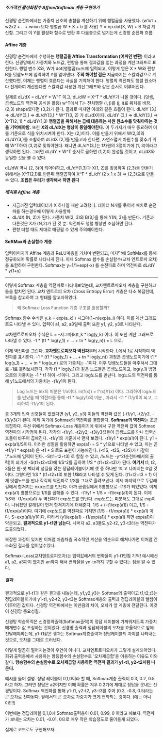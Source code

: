 ##### 추가적인 활성화함수 Affine/Softmax 계층 구현하기
신경망 순전파에서는 가중치 신호의 총합을 계산하기 위해 행렬곱을 사용했다. (w1x1 + w2x2 + .. + wnxn 보다 행렬곱 W * X + b 를 사용) Y = np.dot(X, W) + B 처럼 계산함. 그리고 이 Y를 활성화 함수로 변환 후 다음층으로 넘기는게 신경망 순전파 흐름.
#### Affine 계층
신경망 순전파에서 수행하는 **행렬곱을 Affine Transformation (어파인 변환)** 이라고 한다. 신경망에서 가중치와 노드값, 편향을 통해 결과값을 얻는 과정을 계산그래프로 표현한다.
행렬 변수 X와, W가 dot(행렬곱)노드에 입력되고, 이렇게 얻은  X * W와 편향 B를 덧셈노드에 입력하여 Y를 얻어낸다.
**주의 해야할 점은** 지금까지는 스칼라값으로 계산했다면, 이제는 행렬이 흐른다는 사실을 기억해야 한다. 행렬의 역전파도 행렬 원소마다 전개하여 계산한다면 스칼라값 사용한 계산그래프와 같은 순서로 이루어진다.

실제로 dL/dX = dL/dY * W^T 이고, dL/dW = X^T * dL/dY가 나올 것이다. (덧셈, 곱셈노드의 역전파 공식을 활용)
w^T에서 T는 전치행렬 (i, j)를 (j, i)로 위치를 바꿈. (2,3) shape였다면 (3,2)가 된다.
결과로 따지면 아래와 같은 흐름이 된다.
dL/dY (3,) => dL/dY(3,) => dL/dY(3,) * W^T(3, 2) 가 dL/dX이다.
dL/dY (3,) => dL/dY(3,) => X^T(2, 1) * dL/dY(1,3)
**행렬곱을 위해서는 곱에 대응하는 차원 원소수를 맞춰야하는 것을 기억해야함.**
또한 **X와 dL/dX는 형상이 동일해야한다.** 이 두가지가 매우 중요하여 이를 기준으로 식을 위치시켜야 한다.
X는 (2,)이다. 이를 만들기 위해서 W(2,3)와 dL/dY(3,)를 조합하여 dL/dX (2,)를 만들고자 한다면, 자연스럽게 차원수를 맞추기 위해 W^T하여 (3,2)로 맞춰야한다.
왜냐면 dL/dY(3,)는 1차원의 3열이기에 (1, 3)이라고 생각하면 된다. 그러면 dL/dY * W^T 순서로 곱하면 (1,2)이 완성될 것이고, dL/dX와 동일한 것을 볼 수 있다.

dL/dW 역시 (2, 3)이 되어야하고, dL/dY(1,3)과 X(1, 2)를 활용하여 (2,3)을 만들기 위해서는 X^T(2,1)로 만든뒤 행렬곱하여 X^T * dL/dY (2 x 1 x 3) => (2,3)으로 만들 수 있다.
**조립은 우리가 생각해서 하면 된다**
##### 배치용 Affine 계층
- 지금까진 입력데이터가 X 하나일 때만 고려했다. 데이터 N개를 묶어서 배치로 순전파를 하는경우에 어떻게 사용할까
- dL/dX (N, 2)가 된다. 가중치 W(2, 3)와 B(3,)을 통해 Y(N, 3)을 만든다. 기존과 다른것은 X가 (N,2)가 된 것 뿐. 역전파도 행렬 형상만 조심하면 된다.
- 편향 더할 때도 제대로 매핑될 수 있게 주의해야한다.
#### SoftMax와 손실함수 계층
입력이미지가 Affine 계층과 ReLU계층을 거치며 변환되고, 마지막에 SoftMax를 통해 정규화되어 확률로 나타나게 된다. 이제 Softmax 함수를 손실함수(교차 엔트로피 오차)를 포함하여 구현한다.
Softmax는 y=1/1+exp(-x) 를 순전파로 하며 역전파로 dL/dY * y(1+y)

---
이렇게 Softmax 계층을 역전파로 나타내보았는데, 교차엔트로피오차 계층을 구현하고 둘을 합치면 된다. 교차 엔트로피 오차 (Cross Entropy Error) 계층은 다소 복잡한데, 부록을 참고하여 그 형태를 알고자하였다.
> 왜 Softmax-Loss Function 계층 구조를 활용할까?

Softmax 함수 수식은 y_k = exp(a_k) / 시그마(1~n)exp(a_i) 이다. 이를 계산 그래프로도 나타낼 수 있다. 입력이 a1, a2, a3일때 출력 또한 y1, y2, y3로 나타난다.

교차엔트로피오차 수식은 L = -시그마(k)t_k * log(y_k) 이다.
이 또한 계산 그래프로 나타낼 수 있다. -1 * (t1 * log(y_1) + ... + tn * log(y_n)) = L 으로.

이제 역전파를 그린다.
**교차엔트로피오차 역전파**부터 시작한다. L에서 1로 시작하여 역전파를 표시한다.
-1 * (t1 * log(y_1) + ... + tn * log(y_n)) 과정은 곱셈노드이기에 t1 * log(y_1) + ... + tn * log(y_n) 로의 가중치는 -1이다. 이후 덧셈노드들을 마주쳐서 그대로 -1로 흘려보내진다. 
각각 t1 * log(y_1)과 같은 노드들은 곱셈노드이고, log(y_1) 방향으로의 가중치는 -1 * t1 하여 -t1이다.
그리고 log노드를 만난다. log노드의 역전파를 통해 y1노드에서의 가중치는 -t1/y1이 된다.
> Log 노드는 lnx의 미분은 1/x이다. ln(f(x)) = f'(x)/f(x) 이다. 그리하여 log노드를 만났을 때 역전파를 통해 -t1 * log(y1)의 미분 , 따라서 -t1 * (1/y1)이 되고, 그리하여 -t1/y1이 된다.

총 3개의 입력 신호들이 있었다면 (y1, y2, y3) 이들의 역전파 값은 (-t1/y1, -t2/y2, -t3/y3)가 된다.
이제 여기에 Softmax의 역전파를 결합한다.
**Softmax의 역전파**는 조금 복잡하다. 우선 위에서 Softmax-Loss 계층이기에 위에서 구한 역전파 값이 Softmax 역전파의 시작점이 된다. 각각의 -t1/y1, -t2/y2, -t3/y3값들이 곱셈노드를 만나 입력신호들이 바꾸어 곱해진다. -t1/y1의 기준에서 먼저 보겠다.
-t1/y1 * exp(a1)이 된다. y1 = exp(a1)/S이다. 이러한 성질을 활용하면 exp(a1) = S * y1으로 나타낼 수 있고, 이는 곧 -t1/y1 * exp(a1) 은 -t1 * S 로도 표현이 가능해진다.
(-t1S, -t2S, -t3S)가 다같이 '/'노드에 입력이 된다. -S(t1+t2+t3) 로 합칠 수 있고, /노드는 -y^2(순전파에서의 출력)이 되기에 -S(t1+t2+t3)에 1/S^2를 곱하여 1/S * (t1+t2+t3)가 된다.
**여기서** t1, t2, 3들은 원-핫 벡터의 성질을 갖는 정답레이블이기에 셋 중 하나만 1이고 나머지는 0일 것이다. 그렇다면 1/S * (t1+t2+t3) 또한 **1/S**라고 나타낼 수 있게 된다. (t1+t2+t3 = 1)
이제 덧셈노드를 만나 각각의 역전파로 1/S를 그대로 흘려보낸다. 이제 마지막으로 두갈래길에서 합쳐지는 exp노드를 만난다.
아까 곱셈길에서 S방향으로 -t1S가 되었었다. 이제 exp(a1) 방향으로는 1/S를 곱해줄 수 있다. -t1/y1 * 1/S = -t1/exp(a1)이 된다.
이제 1/S와 -t1/exp(a1) 두 역전파가 exp노드를 만난다. exp노드는 미분해도 그대로 exp이다. 나눠졌던 갈래길이 먼저 합쳐지기에 더해준다. 1/S + (-t1/exp(a1)) 이고, 1/S - t1/exp(a1)이다. 여기에 exp노드를 역전파로 거치면 (1/S - t1/exp(a1)) * exp(a1) 이다. S=exp(a1)/y1이다. 따라서 (y1/exp(a1) - t1/exp(a1)) * exp(a1) 하면 exp(a1)이 약분되고, **결과적으로 y1-t1만 남는다.** 나머지 a2, a3들도 y2-t2, y3-t3라는 역전파가 도출되었다.

복잡한 과정이 있지만 이처럼 차츰차츰 국소적인 계산을 역순으로 해쳐나가면 이처럼 간소화된 결과를 얻어낼수있다.

Softmax-Loss(교차엔트로피오차)는 입력값에서의 변화율이 y1-t1인점 기억! 예시에선 a1, a2, a3까지 했지만 an까지 해서 변화율을 yn-tn까지 구할 수 있다는 점을 알 수 있다.
##### 결과
결과적으로 y1-t1과 같은 결과를 내놓는데, y1,y2,y3는 Softmax의 출력이고 t1,t2,t3는 정답레이블이기에 y1-t1, y2-t2, y3-t3는 Softmax계층의 출력과 정답레이블의 뺄셈이 이루어진 값이다.
신경망 역전파에서는 이만큼의 차이, 오차가 앞 계층에 전달된다. 이것이 신경망 중요성질.

신경망 학습목적은 신경망의출력(Softmax출력)이 정답 레이블에 가까워지도록 가중치매개변수 값 조정하는 것이었다. 신경망 출력과 정답레이블의 오차를 효율적으로 앞에 전달해야하는데, y1-t1같은 결과는 Softmax계층출력과 정답레이블의 차이를 나타내는것으로, 오차를 그대로 드러낸다.

이렇게 말끔히 떨어지는것이 우연이 아니다. 교차엔트로피오차가 그렇게 설계되어있다.
회귀 출력층에서 사용하는 항등함수의 손실함수로 '오차제곱합'을 이용하는 이유도 이와 같다.  **항승함수의 손실함수로 오차제곱합 사용하면 역전파 결과가 y1-t1, y2-t2처럼 나온다.**

예시를 들어 설명. 정답 레이블이 0,1,0이라 할 때, Softmax계층 출력이 0.3, 0.2, 0.5라고 하자. 그러면 정답은 a2이지만 이때 확률은 겨우 0.2기에 제대로 정답을 못내는 신경망이다.
Softmax 역전파를 통해 y1-t1, y2-t2, y3-t3를 주어 (0.3, -0.8, 0.5)라는 큰 오차로 전파된다. 앞에서의 큰 오차로 가중치가 크게 변화되는 것이다. (얘는 아니야!!!!)

이번에는 정답레이블 0,1,0에 Softmax출력층이 0.01, 0.99, 0 이라고 해보자. 역전파가 보내는 오차는 0.01, -0.01, 0으로 매우 작은 학습정도로 줄어들게 되었다. 

실제로 코드로도 구현해보자.